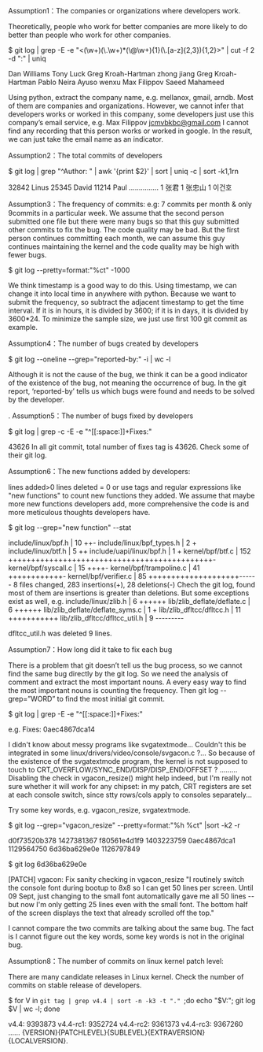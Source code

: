 Assumption1：The companies or organizations where developers work.

Theoretically, people who work for better companies are more likely to do better than people who work for other companies.

$ git log | grep -E -e "<(\\w+)(\\.\\w+)*(\\@\\w+){1}(\\.[a-z]{2,3}){1,2}>" | cut -f 2 -d ":" | uniq

<snip>
Dan Williams <dan.j.williams@intel.com>
 Tony Luck <tony.luck@intel.com>
 Greg Kroah-Hartman <gregkh@linuxfoundation.org>
 zhong jiang <zhongjiang@huawei.com>
 Greg Kroah-Hartman <gregkh@linuxfoundation.org>
 Pablo Neira Ayuso <pablo@netfilter.org>
 wenxu <wenxu@ucloud.cn>
Max Filippov <jcmvbkbc@gmail.com>
 Saeed Mahameed <saeedm@mellanox.com>
<snip>
	
Using python, extract the company name, e.g. mellanox, gmail, arndb. Most of them are companies and organizations. However, we cannot infer that developers works or worked in this company, some developers just use this company’s email service, e.g. Max Filippov <jcmvbkbc@gmail.com>  I cannot find any recording that this person works or worked in google. In the result, we can just take the email name as an indicator.


Assumption2：The total commits of developers

$ git log | grep "^Author: " | awk '{print $2}' | sort | uniq -c | sort -k1,1rn

<snip>
  32842 Linus
  25345 David
  11214 Paul
	……………
      1 张君
      1 张忠山
      1 이건호
<snip>


Assumption3：The frequency of commits:
	e.g: 7 commits per month & only 9commits in a particular week. We assume that the second person submitted one file but there were many bugs so that this guy submitted other commits to fix the bug. The code quality may be bad. But the first person continues committing each month, we can assume this guy continues maintaining the kernel and the code quality may be high with fewer bugs.

$ git log --pretty=format:"%ct" -1000

We think timestamp is a good way to do this. Using timestamp, we can change it into local time in anywhere with python. Because we want to submit the frequency, so subtract the adjacent timestamp to get the time interval. If it is in hours, it is divided by 3600; if it is in days, it is divided by 3600*24. To minimize the sample size, we just use first 100 git commit as example.
 

Assumption4：The number of bugs created by developers

$ git log --oneline --grep="reported-by:"  -i | wc -l

Although it is not the cause of the bug, we think it can be a good indicator of the existence of the bug, not meaning the occurrence of bug. In the git report, ‘reported-by’ tells us which bugs were found and needs to be solved by the developer.

.
Assumption5：The number of bugs fixed by developers

$ git log | grep -c -E -e "^[[:space:]]+Fixes:"

43626
In all git commit, total number of fixes tag is 43626.
Check some of their git log.


Assumption6：The new functions added by developers:

lines added>0 lines deleted = 0 or use tags and regular expressions like "new functions" to count new functions they added. We assume that maybe more new functions developers add, more comprehensive the code is and more meticulous thoughts developers have.

$ git log --grep="new function" --stat

<snip>
include/linux/bpf.h       |  10 ++-
 include/linux/bpf_types.h |   2 +
 include/linux/btf.h       |   5 ++
 include/uapi/linux/bpf.h  |   1 +
 kernel/bpf/btf.c          | 152 +++++++++++++++++++++++++++++++++++++++++++++-
 kernel/bpf/syscall.c      |  15 ++++-
 kernel/bpf/trampoline.c   |  41 ++++++++++++-
 kernel/bpf/verifier.c     |  85 ++++++++++++++++++++------
 8 files changed, 283 insertions(+), 28 deletions(-)
<snip>
Chech the git log, found most of them are insertions is greater than deletions. But some exceptions exist as well, e.g.
<snip>
include/linux/zlib.h            |  6 ++++++
 lib/zlib_deflate/deflate.c      |  6 ++++++
 lib/zlib_deflate/deflate_syms.c |  1 +
 lib/zlib_dfltcc/dfltcc.h        | 11 +++++++++++
 lib/zlib_dfltcc/dfltcc_util.h   |  9 ---------
<snip>
	
dfltcc_util.h was deleted 9 lines.

Assumption7：How long did it take to fix each bug

There is a problem that git doesn’t tell us the bug process, so we cannot find the same bug directly by the git log. So we need the analysis of comment and extract the most important nouns. A every easy way to find the most important nouns is counting the frequency. 
Then git log --grep=”WORD” to find the most initial git commit.

$ git log | grep -E -e "^[[:space:]]+Fixes:"

e.g. Fixes: 0aec4867dca14	

<snip>
I didn't know about messy programs like svgatextmode...  Couldn't this be
    integrated in some linux/drivers/video/console/svgacon.c ?...  So because
    of the existence of the svgatextmode program, the kernel is not supposed to touch to CRT_OVERFLOW/SYNC_END/DISP/DISP_END/OFFSET ?
………
Disabling the check in vgacon_resize() might help indeed, but I'm really
    not sure whether it will work for any chipset: in my patch, CRT registers
    are set at each console switch, since stty rows/cols apply to consoles
    separately...
<snip>

Try some key words, e.g. vgacon_resize, svgatextmode.

$ git log --grep="vgacon_resize" --pretty=format:"%h %ct" |sort -k2 -r

<snip>
d0f73520b378 1427381367
f80561e4d1f9 1403223759
0aec4867dca1 1129564750
6d36ba629e0e 1126797849
<snip>
	
$ git log 6d36ba629e0e

<snip>
[PATCH] vgacon: Fix sanity checking in vgacon_resize
    "I routinely switch the console font during bootup to
    8x8 so I can get 50 lines per screen.  Until 09 Sept,
    just changing to the small font automatically gave me
    all 50 lines -- but now I'm only getting 25 lines even
    with the small font.  The bottom half of the screen
    displays the text that already scrolled off the top."
<snip>

I cannot compare the two commits are talking about the same bug.
The fact is I cannot figure out the key words,  some key words is not in the original bug.


Assumption8：The number of commits on linux kernel patch level:

There are many candidate releases in Linux kernel. Check the number of commits on stable release of developers.

$ for V in `git tag | grep v4.4 | sort -n -k3 -t "." `;do echo "$V:"; git log $V | wc -l; done

<snip>
v4.4:
9393873
v4.4-rc1:
9352724
v4.4-rc2:
9361373
v4.4-rc3:
9367260
……
<snip>
{VERSION}{PATCHLEVEL}{SUBLEVEL}{EXTRAVERSION}{LOCALVERSION}.
